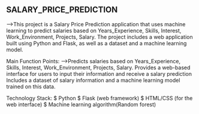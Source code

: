 ## SALARY_PRICE_PREDICTION
-->This project is a Salary Price Prediction application that uses machine learning to predict salaries based on Years_Experience, Skills, Interest, Work_Environment, Projects, Salary. The project includes a web application built using Python and Flask, as well as a dataset and a machine learning model.

Main Function Points:
-->Predicts salaries based on Years_Experience, Skills, Interest, Work_Environment, Projects, Salary. Provides a web-based interface for users to input their information and receive a salary prediction Includes a dataset of salary information and a machine learning model trained on this data.

Technology Stack:
$ Python $ Flask (web framework) $ HTML/CSS (for the web interface) $ Machine learning algorithm(Random forest)
